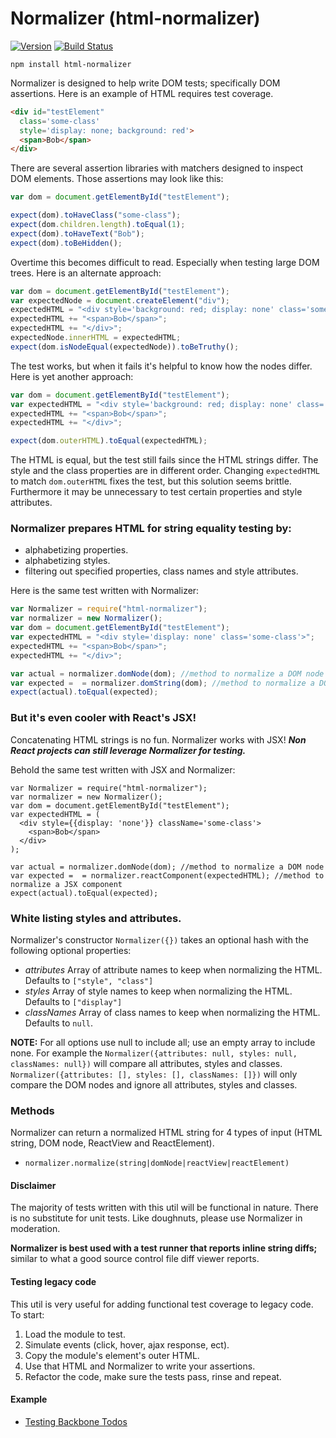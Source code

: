 # Normalizer (html-normalizer)

[![Version](http://img.shields.io/npm/v/html-normalizer.svg)](https://www.npmjs.org/package/html-normalizer)
[![Build Status](https://travis-ci.org/TimothyRHuertas/normalizer.svg?branch=master)](https://travis-ci.org/TimothyRHuertas/normalizer)

`npm install html-normalizer`

Normalizer is designed to help write DOM tests; specifically DOM assertions.  Here is an example of HTML requires test coverage.

```html
<div id="testElement" 
  class='some-class' 
  style='display: none; background: red'>
  <span>Bob</span>
</div>
```

There are several assertion libraries with matchers designed to inspect DOM elements.  Those assertions may look like this:

```javascript
var dom = document.getElementById("testElement"); 

expect(dom).toHaveClass("some-class");
expect(dom.children.length).toEqual(1);
expect(dom).toHaveText("Bob");
expect(dom).toBeHidden();
```

Overtime this becomes difficult to read.  Especially when testing large DOM trees.  Here is an alternate approach: 

```javascript
var dom = document.getElementById("testElement"); 
var expectedNode = document.createElement("div");
expectedHTML = "<div style='background: red; display: none' class='some-class'>";
expectedHTML += "<span>Bob</span>";
expectedHTML += "</div>";
expectedNode.innerHTML = expectedHTML;
expect(dom.isNodeEqual(expectedNode)).toBeTruthy(); 
```

The test works, but when it fails it's helpful to know how the nodes differ. Here is yet another approach:

```javascript
var dom = document.getElementById("testElement"); 
var expectedHTML = "<div style='background: red; display: none' class='some-class'>";
expectedHTML += "<span>Bob</span>";
expectedHTML += "</div>";

expect(dom.outerHTML).toEqual(expectedHTML); 
``` 

The HTML is equal, but the test still fails since the HTML strings differ.  The style and the class properties are in different order.  Changing `expectedHTML` to match `dom.outerHTML` fixes the test, but this solution seems brittle.  Furthermore it may be unnecessary to test certain properties and style attributes.  


### Normalizer prepares HTML for string equality testing by:

* alphabetizing properties.
* alphabetizing styles. 
* filtering out specified properties, class names and style attributes.

Here is the same test written with Normalizer:

```javascript
var Normalizer = require("html-normalizer");
var normalizer = new Normalizer();
var dom = document.getElementById("testElement"); 
var expectedHTML = "<div style='display: none' class='some-class'>";
expectedHTML += "<span>Bob</span>";
expectedHTML += "</div>";

var actual = normalizer.domNode(dom); //method to normalize a DOM node
var expected =  = normalizer.domString(dom); //method to normalize a DOM string
expect(actual).toEqual(expected); 
```

### But it's even cooler with React's JSX!

Concatenating HTML strings is no fun.  Normalizer works with JSX!  ***Non React projects can still leverage Normalizer for testing.***  

Behold the same test written with JSX and Normalizer:

```JSX
var Normalizer = require("html-normalizer");
var normalizer = new Normalizer();
var dom = document.getElementById("testElement"); 
var expectedHTML = (
  <div style={{display: 'none'}} className='some-class'>
    <span>Bob</span>
  </div>
);

var actual = normalizer.domNode(dom); //method to normalize a DOM node
var expected =  = normalizer.reactComponent(expectedHTML); //method to normalize a JSX component
expect(actual).toEqual(expected); 
```

### White listing styles and attributes.

Normalizer's constructor `Normalizer({})` takes an optional hash with the following optional properties:
* *attributes* Array of attribute names to keep when normalizing the HTML.  Defaults to `["style", "class"]`
* *styles* Array of style names to keep when normalizing the HTML.  Defaults to `["display"]`
* *classNames* Array of class names to keep when normalizing the HTML.  Defaults to `null`.

**NOTE:**  For all options use null to include all; use an empty array to include none. For example the `Normalizer({attributes: null, styles: null, classNames: null})` will compare all attributes, styles and classes.  `Normalizer({attributes: [], styles: [], classNames: []})` will only compare the DOM nodes and ignore all attributes, styles and classes.



### Methods

Normalizer can return a normalized HTML string for 4 types of input (HTML string, DOM node, ReactView and ReactElement).  

* `normalizer.normalize(string|domNode|reactView|reactElement)` 

#### Disclaimer

The majority of tests written with this util will be functional in nature.  There is no substitute for unit tests.  Like doughnuts, please use Normalizer in moderation. 

**Normalizer is best used with a test runner that reports inline string diffs;** similar to what a good source control file diff viewer reports.  

#### Testing legacy code

This util is very useful for adding functional test coverage to legacy code.  To start:

1.  Load the module to test.
2.  Simulate events (click, hover, ajax response, ect).
3.  Copy the module's element's outer HTML.
4.  Use that HTML and Normalizer to write your assertions. 
5.  Refactor the code, make sure the tests pass, rinse and repeat.

#### Example

* [Testing Backbone Todos](https://github.com/TimothyRHuertas/normalizer/blob/master/examples/todos)







